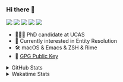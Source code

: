 ### Hi there 👋

[![](https://img.shields.io/badge/-Email-325180?logo=maildotru&logoColor=white&style=flat-square)](mailto:hi@wang.tianshu.me)
[![](https://img.shields.io/badge/-GitHub-black?logo=GitHub&style=flat-square)](https://github.com/tshu-w)
[![](https://img.shields.io/badge/-Telegram-26a5e4?labelColor=fafafa&logo=telegram&style=flat-square)](https://t.me/tshu_w) 
[![](https://img.shields.io/badge/-Twitter-1da1f2?logo=Twitter&logoColor=white&style=flat-square)](https://twitter.com/tshu_w)
[![](https://komarev.com/ghpvc/?username=tshu-w&color=blueviolet&style=flat-square)]()



- 🧑🏻‍🎓 PhD candidate at UCAS
- 🔭 Currently interested in Entity Resolution
- 🛠 macOS & Emacs & ZSH & Rime
- 🔑 [GPG Public Key](https://github.com/tshu-w/dotfiles/blob/main/config/gnupg/public.asc)

<details>

<summary>GitHub Stats</summary>

![Tianshu's GitHub stats](https://github-readme-stats.vercel.app/api?username=tshu-w&show_icons=true&theme=buefy&count_private=true)
  
</details>


<details>
  <summary>Wakatime Stats</summary>

  Currently, files accessed by tramp cannot be tracked by wakatime, see https://github.com/wakatime/wakatime-mode/issues/27
  <br>
  
<!--START_SECTION:waka-->
![Code Time](http://img.shields.io/badge/Code%20Time-6%2C476%20hrs%205%20mins-blue)

**I'm a Night 🦉** 

```text
🌞 Morning                276 commits         ██░░░░░░░░░░░░░░░░░░░░░░░   09.97 % 
🌆 Daytime                989 commits         █████████░░░░░░░░░░░░░░░░   35.74 % 
🌃 Evening                1210 commits        ███████████░░░░░░░░░░░░░░   43.73 % 
🌙 Night                  292 commits         ███░░░░░░░░░░░░░░░░░░░░░░   10.55 % 
```
📅 **I'm Most Productive on Tuesday** 

```text
Monday                   473 commits         ████░░░░░░░░░░░░░░░░░░░░░   17.09 % 
Tuesday                  721 commits         ███████░░░░░░░░░░░░░░░░░░   26.06 % 
Wednesday                373 commits         ███░░░░░░░░░░░░░░░░░░░░░░   13.48 % 
Thursday                 192 commits         ██░░░░░░░░░░░░░░░░░░░░░░░   06.94 % 
Friday                   502 commits         █████░░░░░░░░░░░░░░░░░░░░   18.14 % 
Saturday                 333 commits         ███░░░░░░░░░░░░░░░░░░░░░░   12.03 % 
Sunday                   173 commits         ██░░░░░░░░░░░░░░░░░░░░░░░   06.25 % 
```


📊 **This Week I Spent My Time On** 

```text
💬 Programming Languages: 
sh                       9 hrs 45 mins       █████████████████████████   100.00 % 

🔥 Editors: 
Zsh                      9 hrs 45 mins       █████████████████████████   100.00 % 

🐱‍💻 Projects: 
Terminal                 7 hrs 6 mins        ██████████████████░░░░░░░   72.79 % 
uniblocker               1 hr 40 mins        ████░░░░░░░░░░░░░░░░░░░░░   17.10 % 
dotfiles                 41 mins             ██░░░░░░░░░░░░░░░░░░░░░░░   07.03 % 
Rime                     11 mins             ░░░░░░░░░░░░░░░░░░░░░░░░░   01.91 % 
emacs                    6 mins              ░░░░░░░░░░░░░░░░░░░░░░░░░   01.15 % 

💻 Operating System: 
Mac                      7 hrs 27 mins       ███████████████████░░░░░░   76.38 % 
Linux                    2 hrs 18 mins       ██████░░░░░░░░░░░░░░░░░░░   23.62 % 
```

**I Mostly Code in Python** 

```text
Python                   19 repos            █████████░░░░░░░░░░░░░░░░   35.19 % 
Emacs Lisp               11 repos            █████░░░░░░░░░░░░░░░░░░░░   20.37 % 
Ruby                     3 repos             █░░░░░░░░░░░░░░░░░░░░░░░░   05.56 % 
Jupyter Notebook         2 repos             █░░░░░░░░░░░░░░░░░░░░░░░░   03.70 % 
Lua                      1 repo              ░░░░░░░░░░░░░░░░░░░░░░░░░   01.85 % 
```




 Last Updated on 29/05/2023 08:13:53 UTC
<!--END_SECTION:waka-->
</details>

